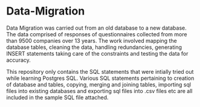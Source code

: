 # Data-Migration
Data Migration was carried out from an old database to a new database. The data comprised of responses of questionnaires collected from more than 9500 companies over 13 years. The work involved mapping the database tables, cleaning the data, handling redundancies, generating INSERT statements taking care of the constraints and testing the data for accuracy.

This repository only contains the SQL statements that were intially tried out while learning Postgres SQL. Various SQL statements pertaining to creation of database and tables, copying, merging and joining tables, importing sql files into existing databases and exporting sql files into .csv files etc are all included in the sample SQL file attached.

